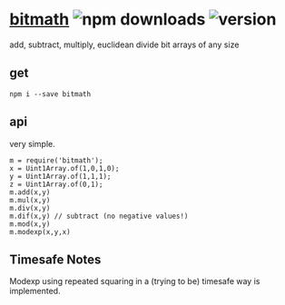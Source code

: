 # [bitmath](https://github.com/crislin2046/bitmath) ![npm downloads](https://img.shields.io/npm/dt/bitmath) ![version](https://img.shields.io/npm/v/bitmath)

add, subtract, multiply, euclidean divide bit arrays of any size

## get

```console
npm i --save bitmath
```

## api

very simple.

```
m = require('bitmath');
x = Uint1Array.of(1,0,1,0);
y = Uint1Array.of(1,1,1);
z = Uint1Array.of(0,1);
m.add(x,y)
m.mul(x,y)
m.div(x,y)
m.dif(x,y) // subtract (no negative values!)
m.mod(x,y)
m.modexp(x,y,x)
```


## Timesafe Notes

Modexp using repeated squaring in a (trying to be) timesafe way is implemented.
